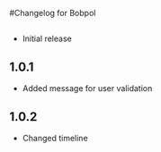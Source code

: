 #Changelog for Bobpol

##
* Initial release

## 1.0.1
* Added message for user validation

## 1.0.2
* Changed timeline